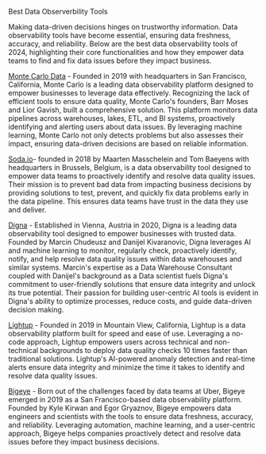 Best Data Observerbility Tools

Making data-driven decisions hinges on trustworthy information. Data observability tools have become essential, ensuring data freshness, accuracy, and reliability. Below are the best data observability tools of 2024, highlighting their core functionalities and how they empower data teams to find and fix data issues before they impact business.  

[Monte Carlo Data](https://www.montecarlodata.com/) - Founded in 2019 with headquarters in San Francisco, California, Monte Carlo is a leading data observability platform designed to empower businesses to leverage data effectively. Recognizing the lack of efficient tools to ensure data quality, Monte Carlo's founders, Barr Moses and Lior Gavish, built a comprehensive solution. This platform monitors data pipelines across warehouses, lakes, ETL, and BI systems, proactively identifying and alerting users about data issues. By leveraging machine learning, Monte Carlo not only detects problems but also assesses their impact, ensuring data-driven decisions are based on reliable information.

[Soda.io](https://www.soda.io/)- founded in 2018 by Maarten Masschelein and Tom Baeyens with headquarters in Brussels, Belgium, is a data observability tool designed to empower data teams to proactively identify and resolve data quality issues. Their mission is to prevent bad data from impacting business decisions by providing solutions to test, prevent, and quickly fix data problems early in the data pipeline. This ensures data teams have trust in the data they use and deliver.

[Digna](https://www.digna.ai/) - Established in Vienna, Austria in 2020, Digna is a leading data observability tool designed to empower businesses with trusted data.  Founded by Marcin Chudeusz and Danijel Kivaranovic, Digna leverages AI and machine learning to monitor, regularly check, proactively identify, notify, and help resolve data quality issues within data warehouses and similar systems.  Marcin's expertise as a Data Warehouse Consultant coupled with Danijel's background as a Data scientist fuels Digna's commitment to user-friendly solutions that ensure data integrity and unlock its true potential.  Their passion for building user-centric AI tools is evident in Digna's ability to optimize processes, reduce costs, and guide data-driven decision making.

[Lightup](https://lightup.ai/) - Founded in 2019 in Mountain View, California, Lightup is a data observability platform built for speed and ease of use.  Leveraging a no-code approach, Lightup empowers users across technical and non-technical backgrounds to deploy data quality checks 10 times faster than traditional solutions. Lightup's AI-powered anomaly detection and real-time alerts ensure data integrity and minimize the time it takes to identify and resolve data quality issues.

[Bigeye](https://www.bigeye.com/) - Born out of the challenges faced by data teams at Uber, Bigeye emerged in 2019 as a San Francisco-based data observability platform. Founded by Kyle Kirwan and Egor Gryaznov, Bigeye empowers data engineers and scientists with the tools to ensure data freshness, accuracy, and reliability.  Leveraging automation, machine learning, and a user-centric approach, Bigeye helps companies proactively detect and resolve data issues before they impact business decisions.
